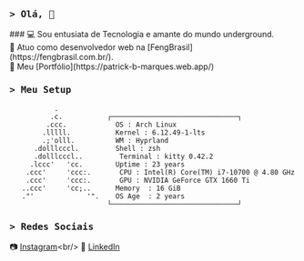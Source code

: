 <h3 align="start">
        <samp>&gt; Olá, 🤙
        </samp>
</h3>
###
💻 Sou entusiata de Tecnologia e amante do mundo underground. <br/>
📍 Atuo como desenvolvedor web na [FengBrasil](https://fengbrasil.com.br/). <br/>
📖 Meu [Portfólio](https://patrick-b-marques.web.app/)
 
<h3 align="start">
        <samp>&gt; Meu Setup
        </samp>
</h3>

```
           .              
          .c.           ┌───────────────────────────────┐ 
         .ccc.           ​ OS : Arch Linux
        .lllll.          ​ Kernel : 6.12.49-1-lts
        .;'olll.         ​ WM : Hyprland 
      .dolllcccl.        ​ Shell : zsh
      .dolllcccl..         Terminal : kitty 0.42.2   
     .lccc'   'cc.       ​ Uptime : 23 years
    .ccc'     'ccc:.      ​ CPU : Intel(R) Core(TM) i7-10700 @ 4.80 GHz
    .ccc'     'ccc:.       GPU : NVIDIA GeForce GTX 1660 Ti 
   ..ccc'     'cc;..      Memory  : 16 GiB
   ."'             '".    OS Age  : 2 years
                        └───────────────────────────────┘  
```

<h3 align="start">
        <samp>&gt; Redes Sociais
        </samp>
</h3>

📷 [Instagram](https://www.instagram.com/patrickmarques__)<br/>
🔗 [LinkedIn](https://www.linkedin.com/in/patrick-belfort-91253b200/)

